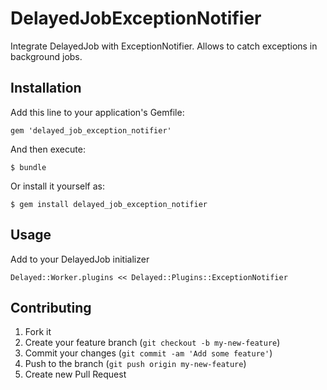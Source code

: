 # DelayedJobExceptionNotifier

Integrate DelayedJob with ExceptionNotifier. Allows to catch exceptions in background jobs.

## Installation

Add this line to your application's Gemfile:

    gem 'delayed_job_exception_notifier'

And then execute:

    $ bundle

Or install it yourself as:

    $ gem install delayed_job_exception_notifier

## Usage

Add to your DelayedJob initializer

    Delayed::Worker.plugins << Delayed::Plugins::ExceptionNotifier

## Contributing

1. Fork it
2. Create your feature branch (`git checkout -b my-new-feature`)
3. Commit your changes (`git commit -am 'Add some feature'`)
4. Push to the branch (`git push origin my-new-feature`)
5. Create new Pull Request
